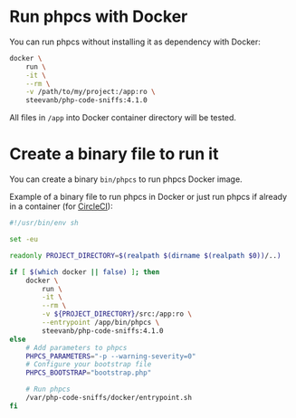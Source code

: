 # Run phpcs with Docker

You can run phpcs without installing it as dependency with Docker:

```bash
docker \
    run \
    -it \
    --rm \
    -v /path/to/my/project:/app:ro \
    steevanb/php-code-sniffs:4.1.0
```

All files in `/app` into Docker container directory will be tested.

# Create a binary file to run it

You can create a binary `bin/phpcs` to run phpcs Docker image.

Example of a binary file to run phpcs in Docker or just run phpcs if already in a container (for [CircleCI](circleci.md)):
```bash
#!/usr/bin/env sh

set -eu

readonly PROJECT_DIRECTORY=$(realpath $(dirname $(realpath $0))/..)

if [ $(which docker || false) ]; then
    docker \
        run \
        -it \
        --rm \
        -v ${PROJECT_DIRECTORY}/src:/app:ro \
        --entrypoint /app/bin/phpcs \
        steevanb/php-code-sniffs:4.1.0
else
    # Add parameters to phpcs
    PHPCS_PARAMETERS="-p --warning-severity=0"
    # Configure your bootstrap file
    PHPCS_BOOTSTRAP="bootstrap.php"

    # Run phpcs
    /var/php-code-sniffs/docker/entrypoint.sh
fi
```

